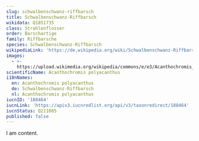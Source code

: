 ```yaml
---
slug: schwalbenschwanz-riffbarsch
title: Schwalbenschwanz-Riffbarsch
wikidata: Q1851735
class: Strahlenflosser
order: Barschartige
family: Riffbarsche
species: Schwalbenschwanz-Riffbarsch
wikipediaLink: 'https://de.wikipedia.org/wiki/Schwalbenschwanz-Riffbarsch'
images:
  - >-
    https://upload.wikimedia.org/wikipedia/commons/e/e3/Acanthochromis_polyacanthus.jpg
scientificName: Acanthochromis polyacanthus
i18nNames:
  en: Acanthochromis polyacanthus
  de: Schwalbenschwanz-Riffbarsch
  nl: Acanthochromis polyacanthus
iucnID: '188464'
iucnLink: 'https://apiv3.iucnredlist.org/api/v3/taxonredirect/188464'
iucnStatus: Q211005
published: false
---
```


I am content.
